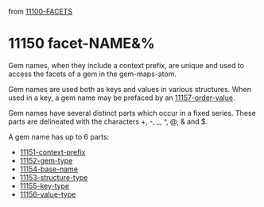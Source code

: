 from [11100-FACETS](11100-FACETS.md)
# 11150 facet-NAME&%

Gem names, when they include a context prefix, are unique and used to access the facets of a gem in the gem-maps-atom.

Gem names are used both as keys and values in various structures. When used in a key, a gem name may be prefaced by an [11157-order-value](11157-order-value.md).

Gem names have several distinct parts which occur in a fixed series. These parts are delineated with the characters +, -, \_, ^, @, & and $.

A gem name has up to 6 parts:

- [11151-context-prefix](11151-context-prefix.md)
- [11152-gem-type](11152-gem-type.md)
- [11154-base-name](11154-base-name.md)
- [11153-structure-type](11153-structure-type.md)
- [11155-key-type](11155-key-type.md)
- [11156-value-type](11156-value-type.md)
